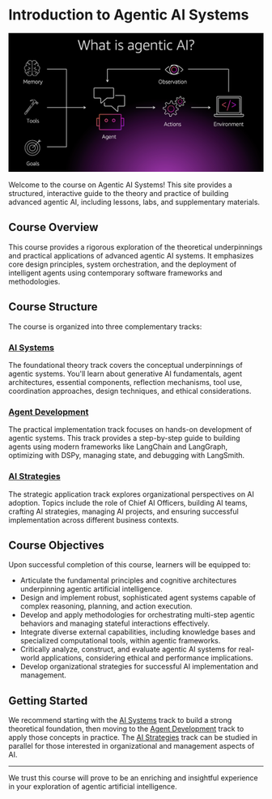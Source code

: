 # Introduction to Agentic AI Systems

![Banner](./image.png)

Welcome to the course on Agentic AI Systems! This site provides a structured, interactive guide to the theory and practice of building advanced agentic AI, including lessons, labs, and supplementary materials.

## Course Overview

This course provides a rigorous exploration of the theoretical underpinnings and practical applications of advanced agentic AI systems. It emphasizes core design principles, system orchestration, and the deployment of intelligent agents using contemporary software frameworks and methodologies.

## Course Structure

The course is organized into three complementary tracks:

### [AI Systems](AI_Systems/1.md)
The foundational theory track covers the conceptual underpinnings of agentic systems. You'll learn about generative AI fundamentals, agent architectures, essential components, reflection mechanisms, tool use, coordination approaches, design techniques, and ethical considerations.

### [Agent Development](Agentic_AI_in_Action/1.md)
The practical implementation track focuses on hands-on development of agentic systems. This track provides a step-by-step guide to building agents using modern frameworks like LangChain and LangGraph, optimizing with DSPy, managing state, and debugging with LangSmith.

### [AI Strategies](AI_Strategies/1.md)
The strategic application track explores organizational perspectives on AI adoption. Topics include the role of Chief AI Officers, building AI teams, crafting AI strategies, managing AI projects, and ensuring successful implementation across different business contexts.

## Course Objectives

Upon successful completion of this course, learners will be equipped to:
- Articulate the fundamental principles and cognitive architectures underpinning agentic artificial intelligence.
- Design and implement robust, sophisticated agent systems capable of complex reasoning, planning, and action execution.
- Develop and apply methodologies for orchestrating multi-step agentic behaviors and managing stateful interactions effectively.
- Integrate diverse external capabilities, including knowledge bases and specialized computational tools, within agentic frameworks.
- Critically analyze, construct, and evaluate agentic AI systems for real-world applications, considering ethical and performance implications.
- Develop organizational strategies for successful AI implementation and management.

## Getting Started

We recommend starting with the [AI Systems](AI_Systems/1.md) track to build a strong theoretical foundation, then moving to the [Agent Development](Agentic_AI_in_Action/1.md) track to apply those concepts in practice. The [AI Strategies](AI_Strategies/1.md) track can be studied in parallel for those interested in organizational and management aspects of AI.

---

We trust this course will prove to be an enriching and insightful experience in your exploration of agentic artificial intelligence. 